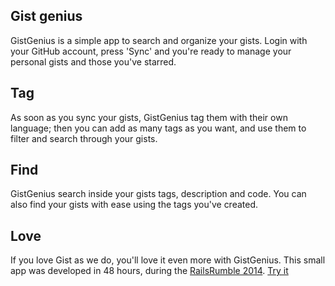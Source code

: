 ## Gist genius

GistGenius is a simple app to search and organize your gists. Login with your GitHub account, press 'Sync' and you're ready to manage your personal gists and those you've starred.

## Tag

As soon as you sync your gists, GistGenius tag them with their own language; then you can add as many tags as you want, and use them to filter and search through your gists.

## Find

GistGenius search inside your gists tags, description and code. You can also find your gists with ease using the tags you've created.

## Love

If you love Gist as we do, you'll love it even more with GistGenius. This small app was developed in 48 hours, during the [RailsRumble 2014](http://railsrumble.com/).
[Try it](http://welaika.r14.railsrumble.com/)
